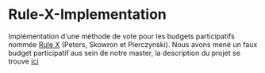 # Rule-X-Implementation
Implémentation d'une méthode de vote pour les budgets participatifs nommée [Rule X](https://arxiv.org/pdf/2008.13276.pdf) (Peters, Skowron et Pierczynski).
Nous avons mené un faux budget participatif aus sein de notre master, la description du projet se trouve [ici](Participatory_budget_RuleX_Implementation.pdf)
